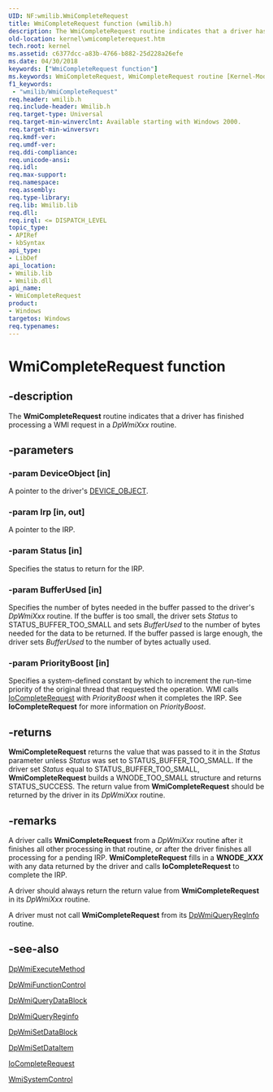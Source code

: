 ```yaml
---
UID: NF:wmilib.WmiCompleteRequest
title: WmiCompleteRequest function (wmilib.h)
description: The WmiCompleteRequest routine indicates that a driver has finished processing a WMI request in a DpWmiXxx routine.
old-location: kernel\wmicompleterequest.htm
tech.root: kernel
ms.assetid: c6377dcc-a83b-4766-b882-25d228a26efe
ms.date: 04/30/2018
keywords: ["WmiCompleteRequest function"]
ms.keywords: WmiCompleteRequest, WmiCompleteRequest routine [Kernel-Mode Driver Architecture], k902_08bc200c-67e2-4806-b744-621f31ec6af3.xml, kernel.wmicompleterequest, wmilib/WmiCompleteRequest
f1_keywords:
 - "wmilib/WmiCompleteRequest"
req.header: wmilib.h
req.include-header: Wmilib.h
req.target-type: Universal
req.target-min-winverclnt: Available starting with Windows 2000.
req.target-min-winversvr: 
req.kmdf-ver: 
req.umdf-ver: 
req.ddi-compliance: 
req.unicode-ansi: 
req.idl: 
req.max-support: 
req.namespace: 
req.assembly: 
req.type-library: 
req.lib: Wmilib.lib
req.dll: 
req.irql: <= DISPATCH_LEVEL
topic_type:
- APIRef
- kbSyntax
api_type:
- LibDef
api_location:
- Wmilib.lib
- Wmilib.dll
api_name:
- WmiCompleteRequest
product:
- Windows
targetos: Windows
req.typenames: 
---
```


# WmiCompleteRequest function


## -description


The <b>WmiCompleteRequest</b> routine indicates that a driver has finished processing a WMI request in a <i>DpWmiXxx</i> routine.


## -parameters




### -param DeviceObject [in]

A pointer to the driver's <a href="https://docs.microsoft.com/windows-hardware/drivers/ddi/wdm/ns-wdm-_device_object">DEVICE_OBJECT</a>.


### -param Irp [in, out]

A pointer to the IRP. 


### -param Status [in]

Specifies the status to return for the IRP. 


### -param BufferUsed [in]

Specifies the number of bytes needed in the buffer passed to the driver's <i>DpWmiXxx</i> routine. If the buffer is too small, the driver sets <i>Status</i> to STATUS_BUFFER_TOO_SMALL and sets <i>BufferUsed</i> to the number of bytes needed for the data to be returned. If the buffer passed is large enough, the driver sets <i>BufferUsed</i> to the number of bytes actually used. 


### -param PriorityBoost [in]

Specifies a system-defined constant by which to increment the run-time priority of the original thread that requested the operation. WMI calls <a href="https://docs.microsoft.com/windows-hardware/drivers/ddi/wdm/nf-wdm-iocompleterequest">IoCompleteRequest</a> with <i>PriorityBoost</i> when it completes the IRP. See <b>IoCompleteRequest</b> for more information on <i>PriorityBoost</i>. 


## -returns



<b>WmiCompleteRequest</b> returns the value that was passed to it in the <i>Status</i> parameter unless <i>Status</i> was set to STATUS_BUFFER_TOO_SMALL.  If the driver set <i>Status</i> equal to STATUS_BUFFER_TOO_SMALL, <b>WmiCompleteRequest</b> builds a WNODE_TOO_SMALL structure and returns STATUS_SUCCESS. The return value from <b>WmiCompleteRequest</b> should be returned by the driver in its <i>DpWmiXxx</i> routine.




## -remarks



A driver calls <b>WmiCompleteRequest</b> from a <i>DpWmiXxx</i> routine after it finishes all other processing in that routine, or after the driver finishes all processing for a pending IRP. <b>WmiCompleteRequest</b> fills in a <b>WNODE_<i>XXX</i></b> with any data returned by the driver and calls <b>IoCompleteRequest</b> to complete the IRP.

A driver should always return the return value from <b>WmiCompleteRequest</b> in its <i>DpWmiXxx</i> routine.

A driver must not call <b>WmiCompleteRequest</b> from its <a href="https://docs.microsoft.com/windows-hardware/drivers/ddi/wmilib/nc-wmilib-wmi_query_reginfo_callback">DpWmiQueryRegInfo</a> routine. 




## -see-also




<a href="https://docs.microsoft.com/windows-hardware/drivers/ddi/wmilib/nc-wmilib-wmi_execute_method_callback">DpWmiExecuteMethod</a>



<a href="https://docs.microsoft.com/windows-hardware/drivers/ddi/wmilib/nc-wmilib-wmi_function_control_callback">DpWmiFunctionControl</a>



<a href="https://docs.microsoft.com/windows-hardware/drivers/ddi/wmilib/nc-wmilib-wmi_query_datablock_callback">DpWmiQueryDataBlock</a>



<a href="https://docs.microsoft.com/windows-hardware/drivers/ddi/wmilib/nc-wmilib-wmi_query_reginfo_callback">DpWmiQueryReginfo</a>



<a href="https://docs.microsoft.com/windows-hardware/drivers/ddi/wmilib/nc-wmilib-wmi_set_datablock_callback">DpWmiSetDataBlock</a>



<a href="https://docs.microsoft.com/windows-hardware/drivers/ddi/wmilib/nc-wmilib-wmi_set_dataitem_callback">DpWmiSetDataItem</a>



<a href="https://docs.microsoft.com/windows-hardware/drivers/ddi/wdm/nf-wdm-iocompleterequest">IoCompleteRequest</a>



<a href="https://docs.microsoft.com/windows-hardware/drivers/ddi/wmilib/nf-wmilib-wmisystemcontrol">WmiSystemControl</a>
 

 

